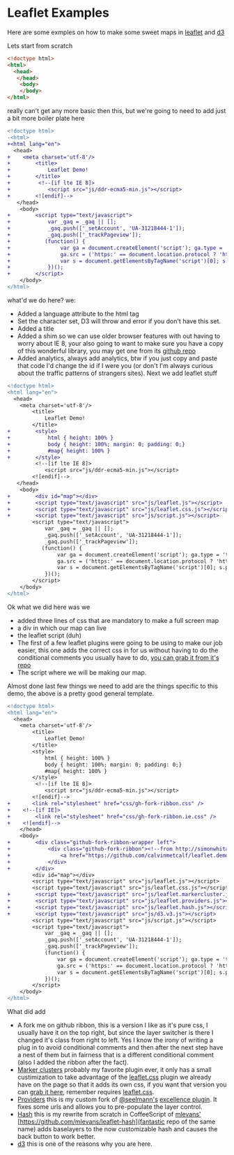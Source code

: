 Leaflet Examples
====
Here are some exmples on how to make some sweet maps in [leaflet](http://leafletjs.com/) and [d3](http://d3js.org)

Lets start from scratch
```html
<!doctype html>
<html>
  <head>
   </head>
    <body>
    </body>
</html>
```
really can't get any more basic then this, but we're going to need to add just a bit more boiler plate here
```diff
<!doctype html>
-<html>
+<html lang="en">
  <head>
+    <meta charset='utf-8'/>
+        <title>
+            Leaflet Demo!
+        </title>
+         <!--[if lte IE 8]>
+            <script src="js/ddr-ecma5-min.js"></script>
+        <![endif]-->    
   </head>
    <body>
+        <script type="text/javascript">
+            var _gaq = _gaq || [];
+            _gaq.push(['_setAccount', 'UA-31218444-1']);
+            _gaq.push(['_trackPageview']);
+           (function() {
+                var ga = document.createElement('script'); ga.type = 'text/javascript'; ga.async = true;
+                ga.src = ('https:' == document.location.protocol ? 'https://ssl' : 'http://www') + '.google-analytics.com/ga.js';
+                var s = document.getElementsByTagName('script')[0]; s.parentNode.insertBefore(ga, s);
+            })();
+        </script>
    </body>
</html>
```
what'd we do here?
we:
* Added a language attribute to the html tag
* Set the character set, D3 will throw and error if you don't have this set.
* Added a title
* Added a shim so we can use older browser features with out having to worry about IE 8, your also going to want to make sure you have a copy of this wonderful library, you may get one from its [github repo](https://github.com/ddrcode/ddr-ecma5)
* Added analytics, always add analytics, btw if you just copy and paste that code I'd change the id if I were you (or don't I'm always curious about the traffic patterns of strangers sites).
Next we add leaflet stuff

```diff
<!doctype html>
<html lang="en">
  <head>
    <meta charset='utf-8'/>
        <title>
            Leaflet Demo!
        </title>
+        <style>
+            html { height: 100% }
+            body { height: 100%; margin: 0; padding: 0;}
+            #map{ height: 100% }
+        </style>
         <!--[if lte IE 8]>
            <script src="js/ddr-ecma5-min.js"></script>
        <![endif]-->    
   </head>
    <body>
+        <div id="map"></div>
+        <script type="text/javascript" src="js/leaflet.js"></script>
+        <script type="text/javascript" src="js/leaflet.css.js"></script>
+        <script type="text/javascript" src="js/script.js"></script>
        <script type="text/javascript">
            var _gaq = _gaq || [];
            _gaq.push(['_setAccount', 'UA-31218444-1']);
            _gaq.push(['_trackPageview']);
           (function() {
                var ga = document.createElement('script'); ga.type = 'text/javascript'; ga.async = true;
                ga.src = ('https:' == document.location.protocol ? 'https://ssl' : 'http://www') + '.google-analytics.com/ga.js';
                var s = document.getElementsByTagName('script')[0]; s.parentNode.insertBefore(ga, s);
            })();
        </script>
    </body>
</html>
```
Ok what we did here was we
* added three lines of css that are mandatory to make a full screen map
* a div in which our map can live
* the leaflet script (duh)
* The first of a few leaflet plugins were going to be using to make our job easier, this one adds the correct css in for us without having to do the conditional comments you usually have to do, [you can grab it from it's repo](https://github.com/calvinmetcalf/leaflet.css)
* The script where we will be making our map.

Almost done last few things we need to add are the things specific to this demo, the above is a pretty good general template.

```diff
<!doctype html>
<html lang="en">
  <head>
    <meta charset='utf-8'/>
        <title>
            Leaflet Demo!
        </title>
        <style>
            html { height: 100% }
            body { height: 100%; margin: 0; padding: 0;}
            #map{ height: 100% }
        </style>
         <!--[if lte IE 8]>
            <script src="js/ddr-ecma5-min.js"></script>
        <![endif]-->     
+       <link rel="stylesheet" href="css/gh-fork-ribbon.css" />
+    <!--[if IE]>
+        <link rel="stylesheet" href="css/gh-fork-ribbon.ie.css" />
+    <![endif]-->
    </head>
    <body>
+        <div class="github-fork-ribbon-wrapper left">
+            <div class="github-fork-ribbon"><!--from http://simonwhitaker.github.com/github-fork-ribbon-css/ -->
+                <a href="https://github.com/calvinmetcalf/leaflet.demos">Fork me on GitHub</a>
+            </div>
+        </div>
        <div id="map"></div>
        <script type="text/javascript" src="js/leaflet.js"></script>
        <script type="text/javascript" src="js/leaflet.css.js"></script>
+        <script type="text/javascript" src="js/leaflet.markercluster.js"></script>
+        <script type="text/javascript" src="js/leaflet.providers.js"></script>
+        <script type="text/javascript" src="js/leaflet.hash.js"></script>
+        <script type="text/javascript" src="js/d3.v3.js"></script>
        <script type="text/javascript" src="js/script.js"></script>
        <script type="text/javascript">
            var _gaq = _gaq || [];
            _gaq.push(['_setAccount', 'UA-31218444-1']);
            _gaq.push(['_trackPageview']);
            (function() {
                var ga = document.createElement('script'); ga.type = 'text/javascript'; ga.async = true;
                ga.src = ('https:' == document.location.protocol ? 'https://ssl' : 'http://www') + '.google-analytics.com/ga.js';
                var s = document.getElementsByTagName('script')[0]; s.parentNode.insertBefore(ga, s);
            })();
        </script>
    </body>
</html>
```
What did add
* A fork me on github ribbon, this is a version I like as it's pure css, I usually have it on the top right, but since the layer switcher is there I changed it's class from right to left.  Yes I know the irony of writing a plug in to avoid conditional comments and then after the next step have a nest of them but in fairness that is a different conditional comment (also I added the ribbon after the fact).
* [Marker clusters](https://github.com/Leaflet/Leaflet.markercluster) probably my favorite plugin ever, it only has a small custimization to take advantage of the [leaflet.css](https://github.com/calvinmetcalf/leaflet.css) plugin we already have on the page so that it adds its own css, if you want that version you can [grab it here](https://raw.github.com/calvinmetcalf/leaflet.demos/gh-pages/js/leaflet.markercluster.js), remember requires [leaflet.css](https://github.com/calvinmetcalf/leaflet.css).
* [Providers](https://github.com/calvinmetcalf/leaflet-providers) this is my custom fork of [@seelmann's](https://github.com/seelmann) [excellence plugin](https://github.com/seelmann/leaflet-providers). It fixes some urls and allows you to pre-populate the layer control. 
* [Hash](https://github.com/calvinmetcalf/leaflet-hash) this is my rewrite from scratch in CoffeeScript of [mlevans'](https://github.com/mlevans) [https://github.com/mlevans/leaflet-hash](fantastic repo of the same name) adds baselayers to the now customizable hash and causes the back button to work better. 
* [d3](d3) this is one of the reasons why you are here.

